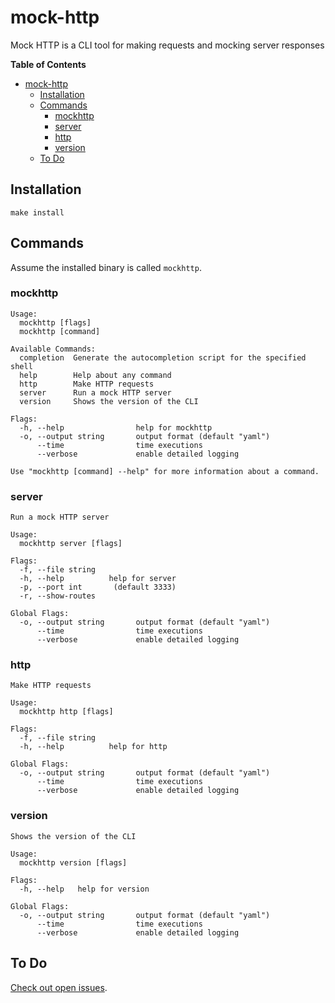 # mock-http
Mock HTTP is a CLI tool for making requests and mocking server responses

**Table of Contents**
- [mock-http](#mock-http)
  - [Installation](#installation)
  - [Commands](#commands)
    - [mockhttp](#mockhttp)
    - [server](#server)
    - [http](#http)
    - [version](#version)
  - [To Do](#to-do)

## Installation
```
make install
```

## Commands
Assume the installed binary is called `mockhttp`.

### mockhttp
```
Usage:
  mockhttp [flags]
  mockhttp [command]

Available Commands:
  completion  Generate the autocompletion script for the specified shell
  help        Help about any command
  http        Make HTTP requests
  server      Run a mock HTTP server
  version     Shows the version of the CLI

Flags:
  -h, --help                help for mockhttp
  -o, --output string       output format (default "yaml")
      --time                time executions
      --verbose             enable detailed logging

Use "mockhttp [command] --help" for more information about a command.
```

### server
```
Run a mock HTTP server

Usage:
  mockhttp server [flags]

Flags:
  -f, --file string
  -h, --help          help for server
  -p, --port int       (default 3333)
  -r, --show-routes

Global Flags:
  -o, --output string       output format (default "yaml")
      --time                time executions
      --verbose             enable detailed logging
```

### http
```
Make HTTP requests

Usage:
  mockhttp http [flags]

Flags:
  -f, --file string
  -h, --help          help for http

Global Flags:
  -o, --output string       output format (default "yaml")
      --time                time executions
      --verbose             enable detailed logging
```

### version
```
Shows the version of the CLI

Usage:
  mockhttp version [flags]

Flags:
  -h, --help   help for version

Global Flags:
  -o, --output string       output format (default "yaml")
      --time                time executions
      --verbose             enable detailed logging
```

## To Do
[Check out open issues](https://github.com/oleoneto/mock-http/issues).
